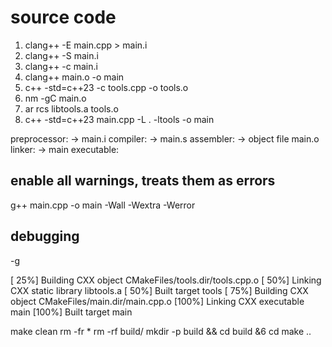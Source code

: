 # source code

1. clang++ -E  main.cpp >  main.i
2. clang++ -S  main.i
3. clang++ -c  main.i
4. clang++  main.o -o main
5. c++ -std=c++23  -c tools.cpp  -o  tools.o  
6. nm -gC main.o
7. ar rcs libtools.a tools.o
8. c++ -std=c++23 main.cpp -L .  -ltools  -o main

preprocessor: -> main.i
compiler: -> main.s
assembler: -> object file main.o
linker: -> main
executable:

## enable all warnings, treats them as errors

g++ main.cpp -o main -Wall -Wextra -Werror

## debugging

-g


[ 25%] Building CXX object CMakeFiles/tools.dir/tools.cpp.o
[ 50%] Linking CXX static library libtools.a
[ 50%] Built target tools
[ 75%] Building CXX object CMakeFiles/main.dir/main.cpp.o
[100%] Linking CXX executable main
[100%] Built target main

make clean
rm -fr *
rm -rf build/
mkdir -p build && cd build &6 cd make ..
